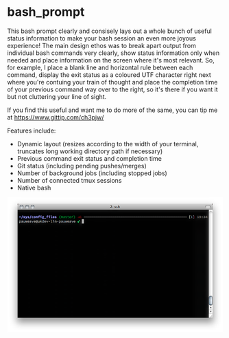 bash_prompt
===========

This bash prompt clearly and consisely lays out a whole bunch of useful
status information to make your bash session an even more joyous experience!
The main design ethos was to break apart output from individual bash commands
very clearly, show status information only when needed and place information on
the screen where it's most relevant.  So, for example, I place a blank line and
horizontal rule between each command, display the exit status as a coloured UTF
character right next where you're contuing your train of thought and place the
completion time of your previous command way over to the right, so it's there
if you want it but not cluttering your line of sight.

If you find this useful and want me to do more of the same, you can tip me at
https://www.gittip.com/ch3pjw/

Features include:
* Dynamic layout (resizes according to the width of your terminal, truncates
  long working directory path if necessary)
* Previous command exit status and completion time
* Git status (including pending pushes/merges)
* Number of background jobs (including stopped jobs)
* Number of connected tmux sessions
* Native bash

![Bash prompt example screenshot](screenshot.png)

